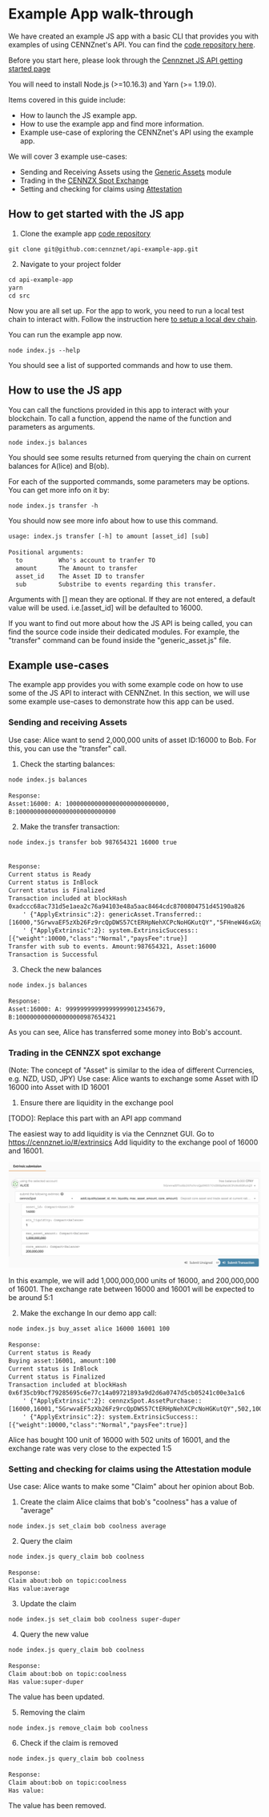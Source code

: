 # Example App walk-through

We have created an example JS app with a basic CLI that provides you with examples of using CENNZnet's API.
You can find the [code repository here](https://github.com/cennznet/api-example-app).

Before you start here, please look through the [Cennznet JS API getting started page](https://github.com/cennznet/cennznet/wiki/Interact-with-CENNZnet--using-the-API)

You will need to install Node.js (>=10.16.3) and Yarn (>= 1.19.0).

Items covered in this guide include:
- How to launch the JS example app.
- How to use the example app and find more information.
- Example use-case of exploring the CENNZnet's API using the example app.

We will cover 3 example use-cases:
- Sending and Receiving Assets using the [Generic Assets](API-examples-Generic-Assets) module
- Trading in the [CENNZX Spot Exchange](#cennzx-spot-exchange)
- Setting and checking for claims using [Attestation](https://github.com/cennznet/cennznet/wiki/API-examples-Attestation)

## How to get started with the JS app
1. Clone the example app [code repository](https://github.com/cennznet/api-example-app)

```
git clone git@github.com:cennznet/api-example-app.git
```

2. Navigate to your project folder 

```
cd api-example-app
yarn
cd src
```

Now you are all set up. For the app to work, you need to run a local test chain to interact with.
Follow the instruction here [to setup a local dev chain](https://github.com/cennznet/cennznet/wiki/Running-a-Full-Node#to-run-a-test-blockchain-locally).

You can run the example app now.

```
node index.js --help
```

You should see a list of supported commands and how to use them.

## How to use the JS app
You can call the functions provided in this app to interact with your blockchain. To call a function, append the name of the function and parameters as arguments.

```
node index.js balances
```
You should see some results returned from querying the chain on current balances for A(lice) and B(ob).

For each of the supported commands, some parameters may be options. You can get more info on it by:

```
node index.js transfer -h
```
You should now see more info about how to use this command.

```
usage: index.js transfer [-h] to amount [asset_id] [sub]

Positional arguments:
  to          Who's account to tranfer TO
  amount      The Amount to transfer
  asset_id    The Asset ID to transfer
  sub         Substribe to events regarding this transfer.
```

Arguments with [] mean they are optional. If they are not entered, a default value will be used.
i.e.[asset_id] will be defaulted to 16000.

If you want to find out more about how the JS API is being called, you can find the source code inside their dedicated modules. For example, the "transfer" command can be found inside the "generic_asset.js" file.


## Example use-cases
The example app provides you with some example code on how to use some of the JS API to interact with CENNZnet. 
In this section, we will use some example use-cases to demonstrate how this app can be used.

### Sending and receiving Assets
Use case: Alice want to send 2,000,000 units of asset ID:16000 to Bob. For this, you can use the "transfer" call.
1. Check the starting balances:

```
node index.js balances

Response:
Asset:16000: A: 1000000000000000000000000000, B:1000000000000000000000000000
```

2. Make the transfer transaction:

```
node index.js transfer bob 987654321 16000 true


Response:
Current status is Ready
Current status is InBlock
Current status is Finalized
Transaction included at blockHash 0xadccc68ac731d5e1aea2c76a94103e48a5aac8464cdc8700804751d45190a826
	' {"ApplyExtrinsic":2}: genericAsset.Transferred:: [16000,"5GrwvaEF5zXb26Fz9rcQpDWS57CtERHpNehXCPcNoHGKutQY","5FHneW46xGXgs5mUiveU4sbTyGBzmstUspZC92UhjJM694ty",987654321]
	' {"ApplyExtrinsic":2}: system.ExtrinsicSuccess:: [{"weight":10000,"class":"Normal","paysFee":true}]
Transfer with sub to events. Amount:987654321, Asset:16000
Transaction is Successful
```

3. Check the new balances

```
node index.js balances

Response:                     
Asset:16000: A: 999999999999999999012345679, B:1000000000000000000987654321
```
As you can see, Alice has transferred some money into Bob's account.

### Trading in the CENNZX spot exchange
(Note: The concept of "Asset" is similar to the idea of different Currencies, e.g. NZD, USD, JPY)
Use case: Alice wants to exchange some Asset with ID 16000 into Asset with ID 16001

1. Ensure there are liquidity in the exchange pool

[TODO]: Replace this part with an API app command

The easiest way to add liquidity is via the Cennznet GUI. 
Go to https://cennznet.io/#/extrinsics
Add liquidity to the exchange pool of 16000 and 16001.

![add_liquidity](../../assets/images/ui/add_liquidity.png)

In this example, we will add 1,000,000,000 units of 16000, and 200,000,000 of 16001.
The exchange rate between 16000 and 16001 will be expected to be around 5:1

2. Make the exchange
In our demo app call:

```
node index.js buy_asset alice 16000 16001 100

Response:
Current status is Ready
Buying asset:16001, amount:100
Current status is InBlock
Current status is Finalized
Transaction included at blockHash 0x6f35cb9bcf79285695c6e77c14a09721893a9d2d6a0747d5cb05241c00e3a1c6
	' {"ApplyExtrinsic":2}: cennzxSpot.AssetPurchase:: [16000,16001,"5GrwvaEF5zXb26Fz9rcQpDWS57CtERHpNehXCPcNoHGKutQY",502,100]
	' {"ApplyExtrinsic":2}: system.ExtrinsicSuccess:: [{"weight":10000,"class":"Normal","paysFee":true}]
```
Alice has bought 100 unit of 16000 with 502 units of 16001, and the exchange rate was very close to the expected 1:5

### Setting and checking for claims using the Attestation module
Use case: Alice wants to make some "Claim" about her opinion about Bob.
1. Create the claim
Alice claims that bob's "coolness" has a value of "average"
```
node index.js set_claim bob coolness average
```


2. Query the claim 

```
node index.js query_claim bob coolness

Response:
Claim about:bob on topic:coolness
Has value:average
```

3. Update the claim

```
node index.js set_claim bob coolness super-duper
```

4. Query the new value

```
node index.js query_claim bob coolness

Response:
Claim about:bob on topic:coolness
Has value:super-duper
```
The value has been updated.


5. Removing the claim

```
node index.js remove_claim bob coolness
```

6. Check if the claim is removed

```
node index.js query_claim bob coolness 

Response:
Claim about:bob on topic:coolness
Has value:
```
The value has been removed.
